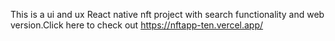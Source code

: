 This is a ui and ux React native nft project with search functionality and web version.Click here to check out https://nftapp-ten.vercel.app/

